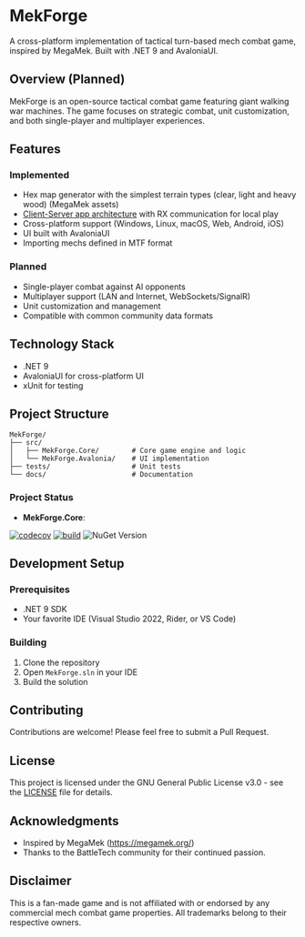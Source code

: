 # MekForge

A cross-platform implementation of tactical turn-based mech combat game, inspired by MegaMek. Built with .NET 9 and AvaloniaUI.

## Overview (Planned)

MekForge is an open-source tactical combat game featuring giant walking war machines. The game focuses on strategic combat, unit customization, and both single-player and multiplayer experiences.

## Features
### Implemented
- Hex map generator with the simplest terrain types (clear, light and heavy wood) (MegaMek assets)
- [Client-Server app architecture](https://github.com/anton-makarevich/MekForge/wiki/Game-(Protocol)-High-Level-Architecture) with RX communication for local play 
- Cross-platform support (Windows, Linux, macOS, Web, Android, iOS)
- UI built with AvaloniaUI
- Importing mechs defined in MTF format 

### Planned
- Single-player combat against AI opponents
- Multiplayer support (LAN and Internet, WebSockets/SignalR)
- Unit customization and management
- Compatible with common community data formats

## Technology Stack

- .NET 9
- AvaloniaUI for cross-platform UI
- xUnit for testing

## Project Structure

```
MekForge/
├── src/
│   ├── MekForge.Core/        # Core game engine and logic
│   └── MekForge.Avalonia/    # UI implementation
├── tests/                    # Unit tests
└── docs/                     # Documentation
```

### Project Status

- **MekForge.Core**:

[![codecov](https://codecov.io/github/anton-makarevich/MekForge/graph/badge.svg?token=SAQTXWFA21)](https://codecov.io/github/anton-makarevich/MekForge)
[![build](https://github.com/anton-makarevich/MekForge/actions/workflows/core.yml/badge.svg)](https://github.com/anton-makarevich/MekForge/actions/workflows/core.yml)
![NuGet Version](https://img.shields.io/nuget/vpre/Sanet.MekForge.Core)


## Development Setup

### Prerequisites

- .NET 9 SDK
- Your favorite IDE (Visual Studio 2022, Rider, or VS Code)

### Building

1. Clone the repository
2. Open `MekForge.sln` in your IDE
3. Build the solution

## Contributing

Contributions are welcome! Please feel free to submit a Pull Request.

## License

This project is licensed under the GNU General Public License v3.0 - see the [LICENSE](LICENSE) file for details.

## Acknowledgments

- Inspired by MegaMek (https://megamek.org/)
- Thanks to the BattleTech community for their continued passion.

## Disclaimer

This is a fan-made game and is not affiliated with or endorsed by any commercial mech combat game properties. All trademarks belong to their respective owners.
